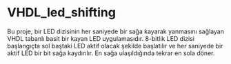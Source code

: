 # VHDL_led_shifting
Bu proje, bir LED dizisinin her saniyede bir sağa kayarak yanmasını sağlayan VHDL tabanlı basit bir kayan LED uygulamasıdır. 8-bitlik LED dizisi başlangıçta sol baştaki LED aktif olacak şekilde başlatılır ve her saniyede bir aktif LED bir bit sağa kaydırılır. En sağa ulaşıldığında tekrar en sola döner.
